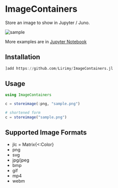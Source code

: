 # ImageContainers

Store an image to show in Jupyter / Juno.

![sample](https://user-images.githubusercontent.com/31124605/73450248-5d790380-43a8-11ea-8f6a-d321accd809e.png)

More examples are in [Jupyter Notebook](example/example.ipynb)


## Installation

```julia
]add https://github.com/Lirimy/ImageContainers.jl
```

## Usage

```julia
using ImageContainers

c = storeimage(:png, "sample.png")

# shortened form
c = storeimage("sample.png")
```

## Supported Image Formats


- jlc = Matrix{<:Color}
- png
- svg
- jpg/jpeg
- bmp
- gif
- mp4
- webm

